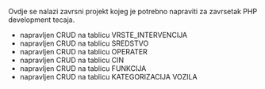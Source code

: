 Ovdje se nalazi zavrsni projekt kojeg je potrebno napraviti za zavrsetak PHP development tecaja.

- napravljen CRUD na tablicu VRSTE_INTERVENCIJA
- napravljen CRUD na tablicu SREDSTVO
- napravljen CRUD na tablicu OPERATER
- napravljen CRUD na tablicu CIN
- napravljen CRUD na tablicu FUNKCIJA
- napravljen CRUD na tablicu KATEGORIZACIJA VOZILA
